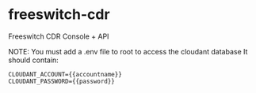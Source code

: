 # freeswitch-cdr
Freeswitch CDR Console + API

NOTE: You must add a .env file to root to access the cloudant database
It should contain:

    CLOUDANT_ACCOUNT={{accountname}}
    CLOUDANT_PASSWORD={{password}}


